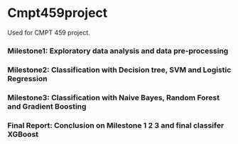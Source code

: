 # Cmpt459project
Used for CMPT 459 project.
### Milestone1: Exploratory data analysis and data pre-processing
### Milestone2: Classification with Decision tree, SVM and Logistic Regression
### Milestone3: Classification with Naive Bayes, Random Forest and Gradient Boosting
### Final Report: Conclusion on Milestone 1 2 3 and final classifer XGBoost